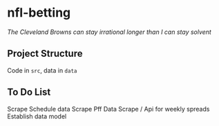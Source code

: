 # nfl-betting

*The Cleveland Browns can stay irrational longer than I can stay solvent*

## Project Structure

Code in `src`, data in `data`

## To Do List

Scrape Schedule data
Scrape Pff Data
Scrape / Api for weekly spreads
Establish data model
